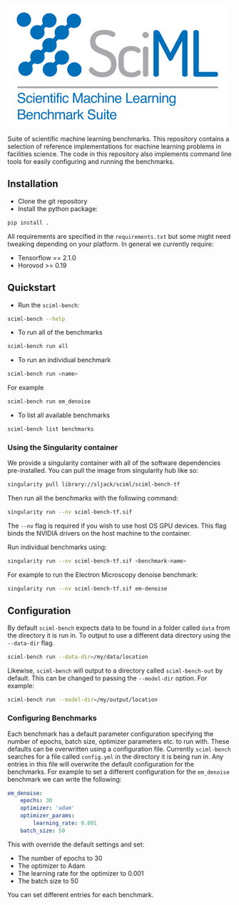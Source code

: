 ![sciml-benchmark-logo](img/logo.png "title-1")

Suite of scientific machine learning benchmarks. This repository contains a 
selection of reference implementations for machine learning problems in 
facilities science. The code in this repository also implements command line 
tools for easily configuring and running the benchmarks.

## Installation

 - Clone the git repository
 - Install the python package:

```bash
pip install .
```

All requirements are specified in the `requirements.txt` but some might need
tweaking depending on your platform. In general we currently require:

 - Tensorflow == 2.1.0
 - Horovod >= 0.19

## Quickstart

 - Run the `sciml-bench`:

```bash
sciml-bench --help
```

 - To run all of the benchmarks 

```bash
sciml-bench run all
```

 - To run an individual benchmark

```bash
sciml-bench run <name>
```

For example

```bash
sciml-bench run em_denoise
```

 - To list all available benchmarks

```bash
sciml-bench list benchmarks
```

### Using the Singularity container

We provide a singularity container with all of the software dependencies
pre-installed. You can pull the image from singularity hub like so:

```bash
singularity pull library://sljack/sciml/sciml-bench-tf
```

Then run all the benchmarks with the following command:

```bash
singularity run --nv sciml-bench-tf.sif
```

The `--nv` flag is required if you wish to use host OS GPU devices. This flag
binds the NVIDIA drivers on the host machine to the container.

Run individual benchmarks using: 

```bash
singularity run --nv sciml-bench-tf.sif <benchmark-name>
```

For example to run the Electron Microscopy denoise benchmark:

```bash
singularity run --nv sciml-bench-tf.sif em-denoise
```


## Configuration

By default `sciml-bench` expects data to be found in a folder called `data` from
the directory it is run in. To output to use a different data directory
using the `--data-dir` flag. 

```bash
sciml-bench run --data-dir=/my/data/location
```

Likewise, `sciml-bench` will output to a directory called `sciml-bench-out` by
default. This can be changed to passing the `--model-dir` option. For example:

```bash
sciml-bench run --model-dir=/my/output/location
```

### Configuring Benchmarks

Each benchmark has a default parameter configuration specifying the number of
epochs, batch size, optimizer parameters etc. to run with. These defaults can be
overwritten using a configuration file. Currently `sciml-bench` searches for a
file called `config.yml` in the directory it is being run in. Any entries in
this file will overwrite the default configuration for the benchmarks. For
example to set a different configuration for the `em_denoise` benchmark we can
write the following:

```yaml
em_denoise:
    epochs: 30
    optimizer: 'adam'
    optimizer_params:
        learning_rate: 0.001
    batch_size: 50
```

This with override the default settings and set:
 - The number of epochs to 30
 - The optimizer to Adam
 - The learning rate for the optimizer to 0.001
 - The batch size to 50

You can set different entries for each benchmark.
